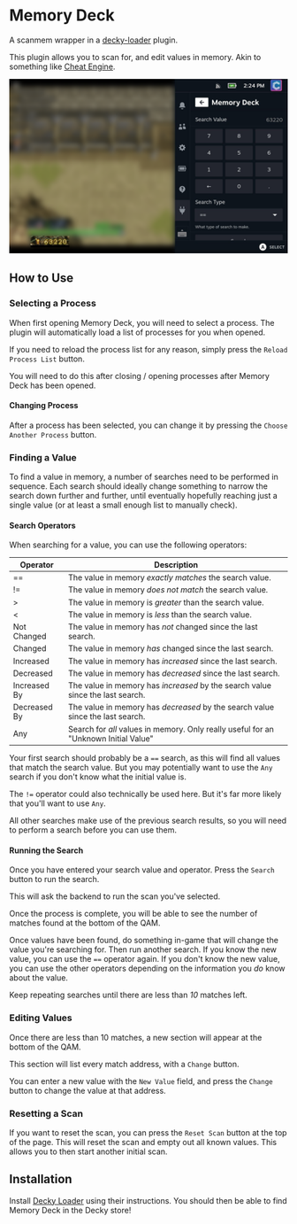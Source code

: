 # Memory Deck

A scanmem wrapper in a [decky-loader](https://github.com/SteamDeckHomebrew/decky-loader) plugin.

This plugin allows you to scan for, and edit values in memory. Akin to something like [Cheat Engine](https://cheatengine.org).

![Memory Deck](image/README/1664125159778.png)

## How to Use

### Selecting a Process

When first opening Memory Deck, you will need to select a process. The plugin will automatically load a list of processes for you when opened.

If you need to reload the process list for any reason, simply press the `Reload Process List` button.

You will need to do this after closing / opening processes after Memory Deck has been opened.

#### Changing Process

After a process has been selected, you can change it by pressing the `Choose Another Process` button.

### Finding a Value

To find a value in memory, a number of searches need to be performed in sequence.
Each search should ideally change something to narrow the search down further and further, until eventually hopefully reaching just a single value (or at least a small enough list to manually check).

#### Search Operators

When searching for a value, you can use the following operators:

| Operator     | Description                                                                       |
| ------------ | --------------------------------------------------------------------------------- |
| ==           | The value in memory *exactly matches* the search value.                         |
| !=           | The value in memory *does not match* the search value.                          |
| &gt;         | The value in memory is *greater* than the search value.                             |
| &lt;         | The value in memory is *less* than the search value.                                |
| Not Changed  | The value in memory has *not* changed since the last search.               |
| Changed      | The value in memory *has* changed since the last search.                        |
| Increased    | The value in memory has *increased* since the last search.                      |
| Decreased    | The value in memory has *decreased* since the last search.                      |
| Increased By | The value in memory has *increased* by the search value since the last search.  |
| Decreased By | The value in memory has *decreased* by the search value since the last search.  |
| Any          | Search for *all* values in memory. Only really useful for an "Unknown Initial Value"                                              |

Your first search should probably be a `==` search, as this will find all values that match the search value. But you may potentially want to use the `Any` search if you don't know what the initial value is.

The `!=` operator could also technically be used here. But it's far more likely that you'll want to use `Any`.

All other searches make use of the previous search results, so you will need to perform a search before you can use them.

#### Running the Search

Once you have entered your search value and operator. Press the `Search` button to run the search.

This will ask the backend to run the scan you've selected.

Once the process is complete, you will be able to see the number of matches found at the bottom of the QAM.

Once values have been found, do something in-game that will change the value you're searching for. Then run another search. If you know the new value, you can use the `==` operator again. If you don't know the new value, you can use the other operators depending on the information you *do* know about the value.

Keep repeating searches until there are less than *10* matches left.

### Editing Values
Once there are less than 10 matches, a new section will appear at the bottom of the QAM.

This section will list every match address, with a `Change` button.

You can enter a new value with the `New Value` field, and press the `Change` button to change the value at that address.

### Resetting a Scan
If you want to reset the scan, you can press the `Reset Scan` button at the top of the page.
This will reset the scan and empty out all known values. This allows you to then start another initial scan.

## Installation
Install [Decky Loader](https://github.com/SteamDeckHomebrew/decky-loader) using their instructions.
You should then be able to find Memory Deck in the Decky store!